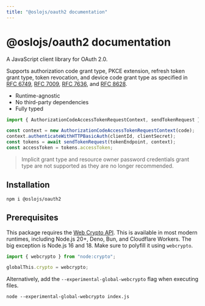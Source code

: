 ```yaml
---
title: "@oslojs/oauth2 documentation"
---
```


# @oslojs/oauth2 documentation

A JavaScript client library for OAuth 2.0.

Supports authorization code grant type, PKCE extension, refresh token grant type, token revocation, and device code grant type as specified in [RFC 6749](https://datatracker.ietf.org/doc/html/rfc6749), [RFC 7009](https://datatracker.ietf.org/doc/html/rfc7009), [RFC 7636](https://datatracker.ietf.org/doc/html/rfc7636), and [RFC 8628](https://datatracker.ietf.org/doc/html/rfc8628).

- Runtime-agnostic
- No third-party dependencies
- Fully typed

```ts
import { AuthorizationCodeAccessTokenRequestContext, sendTokenRequest } from "@oslojs/oauth2";

const context = new AuthorizationCodeAccessTokenRequestContext(code);
context.authenticateWithHTTPBasicAuth(clientId, clientSecret);
const tokens = await sendTokenRequest(tokenEndpoint, context);
const accessToken = tokens.accessToken;
```

> Implicit grant type and resource owner password credentials grant type are not supported as they are no longer recommended.

## Installation

```
npm i @oslojs/oauth2
```

## Prerequisites

This package requires the [Web Crypto API](https://developer.mozilla.org/en-US/docs/Web/API/Web_Crypto_API). This is available in most modern runtimes, including Node.js 20+, Deno, Bun, and Cloudflare Workers. The big exception is Node.js 16 and 18. Make sure to polyfill it using `webcrypto`.

```ts
import { webcrypto } from "node:crypto";

globalThis.crypto = webcrypto;
```

Alternatively, add the `--experimental-global-webcrypto` flag when executing files.

```
node --experimental-global-webcrypto index.js
```
